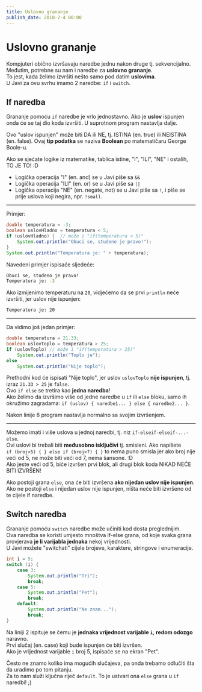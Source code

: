 ```yaml
---
title: Uslovno grananje
publish_date: 2018-2-4 00:00
---
```


# Uslovno grananje

Kompjuteri obično izvršavaju naredbe jednu nakon druge tj. sekvencijalno.  
Međutim, potrebne su nam i naredbe za **uslovno grananje**.  
To jest, kada želimo izvršiti nešto samo pod datim **uslovima**.  
U Javi za ovu svrhu imamo 2 naredbe: `if` i `switch`.


## If naredba

Grananje pomoću `if` naredbe je vrlo jednostavno.
Ako je **uslov** ispunjen onda će se taj dio koda izvršiti.
U suprotnom program nastavlja dalje.

Ovo "uslov ispunjen" može biti DA ili NE, tj. ISTINA (en. true) ili NEISTINA (en. false).
Ovaj **tip podatka** se naziva **Boolean** po matematičaru George Boole-u.

Ako se sjećate logike iz matematike, tablica istine, "I", "ILI", "NE" i ostalih, TO JE TO! :D
- Logička operacija "I" (en. and) se u Javi piše sa `&&`
- Logička operacija "ILI" (en. or) se u Javi piše sa `||`
- Logička operacija "NE" (en. negate, not) se u Javi piše sa `!`, 
i piše se prije uslova koji negira, npr. `!small`.

---
Primjer:
```java
double temperatura = -3;
boolean uslovHladno = temperatura < 5;
if (uslovHladno) {  // može i "if(temperatura < 5)"
    System.out.println("Obuci se, studeno je pravo!");
}
System.out.println("Temperatura je: " + temperatura);
```

Navedeni primjer ispisaće sljedeće:
```bash
Obuci se, studeno je pravo!
Temperatura je: -3
```

Ako izmijenimo temperaturu na `20`, vidjećemo da se prvi `println` neće izvršiti,
jer uslov nije ispunjen:
```bash
Temperatura je: 20
```

---
Da vidimo još jedan primjer:
```java
double temperatura = 21.33;
boolean uslovToplo = temperatura > 25;
if (uslovToplo) // može i "if(temperatura > 25)"
    System.out.println("Toplo je");
else
    System.out.println("Nije toplo");
```

Prethodni kod će ispisati "Nije toplo", jer uslov `uslovToplo` **nije ispunjen**, 
tj. izraz `21.33 > 25` je `false`.  
Ovo `if else` se tretira kao **jedna naredba**!  
Ako želimo da izvršimo više od jedne naredbe u `if` ili `else` bloku,
samo ih okružimo zagradama: `if (uslov) { naredbe1... } else { naredbe2... }`.

Nakon linije 6 program nastavlja normalno sa svojim izvršenjem.  

---
Možemo imati i više uslova u jednoj naredbi, tj. niz `if-elseif-elseif-...-else`.  
Ovi uslovi bi trebali biti **međusobno isključivi** tj. smisleni.
Ako napišete  
`if (broj>5) { } else if (broj>7) { }` to nema puno smisla jer
ako broj nije veći od 5, ne može biti veći od 7, nema šansone. :D  
Ako jeste veći od 5, biće izvršen prvi blok, ali drugi blok koda NIKAD NEĆE BITI IZVRŠEN!

Ako postoji grana `else`, ona će biti izvršena **ako nijedan uslov nije ispunjen**.
Ako ne postoji `else` i nijedan uslov nije ispunjen, ništa neće biti izvršeno od te cijele if naredbe.






## Switch naredba

Grananje pomoću `switch` naredbe može učiniti kod dosta preglednijim.  
Ova naredba se koristi umjesto mnoštva if-else grana, 
od koje svaka grana provjerava **je li varijabla jednaka** nekoj vrijednosti.  
U Javi možete "switchati" cijele brojeve, karaktere, stringove i enumeracije.

```java
int i = 5;
switch (i) {
    case 3:
        System.out.println("Tri");
        break;
    case 5:
        System.out.println("Pet");
        break;
    default:
        System.out.println("Ne znam...");
        break;
}
```

Na liniji 2 ispituje se čemu je **jednaka vrijednost varijable `i`**, 
**redom odozgo** naravno.  
Prvi slučaj (en. case) koji bude ispunjen će biti izvršen.  
Ako je vrijednost varijable `i` broj 5, ispisaće se na ekran "Pet".

Često ne znamo koliko ima mogućih slučajeva, 
pa onda trebamo odlučiti šta da uradimo po tom pitanju.  
Za to nam služi ključna riječ `default`. To je ustvari ona `else` grana u `if` naredbi! ;)


<!-- TODO switch -> expression -->